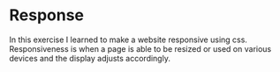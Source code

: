 Response
=================
In this exercise I learned to make a website responsive using css. Responsiveness is when a page is able to be resized or used on various devices and the display adjusts accordingly. 